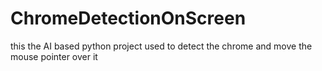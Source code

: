 # ChromeDetectionOnScreen
this the AI based python project used to detect the chrome and move the mouse pointer over it
